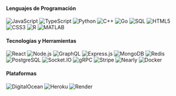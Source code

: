 #### Lenguajes de Programación

<p align="left">
  <img src="https://img.shields.io/badge/JavaScript-F7DF1E?style=for-the-badge&logo=javascript&logoColor=black" alt="JavaScript" />
  <img src="https://img.shields.io/badge/TypeScript-007ACC?style=for-the-badge&logo=typescript&logoColor=white" alt="TypeScript" />
  <img src="https://img.shields.io/badge/Python-3776AB?style=for-the-badge&logo=python&logoColor=white" alt="Python" />
  <img src="https://img.shields.io/badge/C++-00599C?style=for-the-badge&logo=c%2B%2B&logoColor=white" alt="C++" />
  <img src="https://img.shields.io/badge/Go-00ADD8?style=for-the-badge&logo=go&logoColor=white" alt="Go" />
  <img src="https://img.shields.io/badge/SQL-003B57?style=for-the-badge&logo=sqlite&logoColor=white" alt="SQL" />
  <img src="https://img.shields.io/badge/HTML5-E34F26?style=for-the-badge&logo=html5&logoColor=white" alt="HTML5" />
  <img src="https://img.shields.io/badge/CSS3-1572B6?style=for-the-badge&logo=css3&logoColor=white" alt="CSS3" />
  <img src="https://img.shields.io/badge/R-276DC3?style=for-the-badge&logo=r&logoColor=white" alt="R" />
  <img src="https://img.shields.io/badge/MATLAB-0076A8?style=for-the-badge&logo=mathworks&logoColor=white" alt="MATLAB" />
</p>

#### Tecnologías y Herramientas

<p align="left">
  <img src="https://img.shields.io/badge/React-20232A?style=for-the-badge&logo=react&logoColor=61DAFB" alt="React" />
  <img src="https://img.shields.io/badge/Node.js-339933?style=for-the-badge&logo=nodedotjs&logoColor=white" alt="Node.js" />
  <img src="https://img.shields.io/badge/GraphQL-E10098?style=for-the-badge&logo=graphql&logoColor=white" alt="GraphQL" />
  <img src="https://img.shields.io/badge/Express.js-404D59?style=for-the-badge" alt="Express.js" />
  <img src="https://img.shields.io/badge/MongoDB-4EA94B?style=for-the-badge&logo=mongodb&logoColor=white" alt="MongoDB" />
  <img src="https://img.shields.io/badge/Redis-DC382D?style=for-the-badge&logo=redis&logoColor=white" alt="Redis" />
  <img src="https://img.shields.io/badge/PostgreSQL-336791?style=for-the-badge&logo=postgresql&logoColor=white" alt="PostgreSQL" />
  <img src="https://img.shields.io/badge/Socket.IO-010101?style=for-the-badge&logo=socketdotio&logoColor=white" alt="Socket.IO" />
  <img src="https://img.shields.io/badge/gRPC-4B8BBE?style=for-the-badge&logo=grpc&logoColor=white" alt="gRPC" />
  <img src="https://img.shields.io/badge/Stripe-008CDD?style=for-the-badge&logo=stripe&logoColor=white" alt="Stripe" />
  <img src="https://img.shields.io/badge/Nearly-FF5722?style=for-the-badge&logo=Nearly&logoColor=white" alt="Nearly" />
  <img src="https://img.shields.io/badge/Docker-2496ED?style=for-the-badge&logo=docker&logoColor=white" alt="Docker" />
</p>

#### Plataformas

<p align="left">
  <img src="https://img.shields.io/badge/DigitalOcean-0080FF?style=for-the-badge&logo=digitalocean&logoColor=white" alt="DigitalOcean" />
  <img src="https://img.shields.io/badge/Heroku-430098?style=for-the-badge&logo=heroku&logoColor=white" alt="Heroku" />
  <img src="https://img.shields.io/badge/Render-46E3B7?style=for-the-badge&logo=render&logoColor=white" alt="Render" />
</p>

<!--
---

### 💼 Proyectos Destacados

1. **Deraby** 
   - **Descripción**: Sistema avanzado de comunicaciones lógicas basadas en etiquetas, permitiendo envíos y filtrados complejos.
   - **Innovación**: Diseñamos **Deravi**, un motor de base de datos a medida, y **LSQL** (Logical Set Query Language), un lenguaje de consulta personalizado para manipular y gestionar conjuntos de datos mediante operaciones lógicas.
   - **Impacto**: Simplificación en la gestión y comunicación en sistemas complejos mediante un enfoque basado en lógica de conjuntos.

2. **GPT Cooper** 
   - **Descripción**: Plataforma para crear y monetizar agentes de lenguaje natural, conectando bots a WhatsApp y permitiendo a los usuarios expandir su negocio.
   - **Sitio Web**: [gptcooper.com](https://gptcooper.com)
   - **Objetivo**: Facilitar la automatización de servicios mediante tecnología LLM, abriendo posibilidades de monetización a empresas y emprendedores.

3. **TARS: Agente de Viajes Interplanetario** | **NASA Space Challenge** 
   - **Reconocimiento**: Tercer lugar a nivel internacional en el Hackatón NASA Space Challenge.
   - **Descripción**: Agente de viajes interplanetario que proporciona información sobre viajes espaciales, cálculos orbitales y características de planetas.
   - **Tecnología**: Integración de datos científicos en tiempo real para cálculos precisos, proporcionando una experiencia educativa única.

4. **Saquen Plan** 
   - **Descripción**: Aplicación para facilitar la coordinación de eventos grupales, seleccionando automáticamente la mejor fecha y hora según la disponibilidad de los participantes.
   - **Logros**: Un video en Instagram se hizo viral, alcanzando casi medio millón de vistas y atrayendo a cerca de 2,000 usuarios en América Latina.
   - **Impacto**: Simplificación de la organización de eventos grupales, permitiendo una planificación rápida y eficiente.

---

### 🌱 Intereses Actuales

Explorando la **creación de lenguajes fromales** y la **arquitectura de sistemas** para expandir los límites de la gestión de datos y la comunicación. Apasionado por cómo el diseño lógico de software puede impulsar soluciones sostenibles y escalables.

